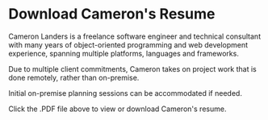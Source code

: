# Download Cameron's Resume
Cameron Landers is a freelance software engineer and technical consultant with many years of object-oriented programming and web development experience, spanning multiple platforms, languages and frameworks.

Due to multiple client commitments, Cameron takes on project work that is done remotely, rather than on-premise. 

Initial on-premise planning sessions can be accommodated if needed. 

Click the .PDF file above to view or download Cameron's resume.
